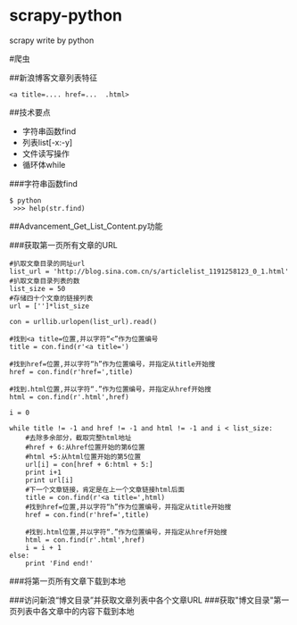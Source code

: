 # scrapy-python
scrapy write by python


#爬虫

##新浪博客文章列表特征

```
<a title=.... href=...  .html>
```

##技术要点

* 字符串函数find
* 列表list[-x:-y]
* 文件读写操作
* 循环体while

###字符串函数find
```
$ python
 >>> help(str.find)
````
##Advancement_Get_List_Content.py功能

###获取第一页所有文章的URL


```
#扒取文章目录的网址url
list_url = 'http://blog.sina.com.cn/s/articlelist_1191258123_0_1.html'
#扒取文章目录列表的数
list_size = 50
#存储四十个文章的链接列表
url = ['']*list_size

con = urllib.urlopen(list_url).read()

#找到<a title=位置,并以字符“<”作为位置编号
title = con.find(r'<a title=')

#找到href=位置,并以字符“h”作为位置编号，并指定从title开始搜
href = con.find(r'href=',title)

#找到.html位置,并以字符“.”作为位置编号，并指定从href开始搜
html = con.find(r'.html',href)

i = 0

while title != -1 and href != -1 and html != -1 and i < list_size:
    #去除多余部分，截取完整html地址
    #href + 6:从href位置开始的第6位置
    #html +5:从html位置开始的第5位置
    url[i] = con[href + 6:html + 5:]
    print i+1
    print url[i]
    #下一个文章链接，肯定是在上一个文章链接html后面
    title = con.find(r'<a title=',html)
    #找到href=位置,并以字符“h”作为位置编号，并指定从title开始搜
    href = con.find(r'href=',title)

    #找到.html位置,并以字符“.”作为位置编号，并指定从href开始搜
    html = con.find(r'.html',href)
    i = i + 1
else:
    print 'Find end!'
```

###将第一页所有文章下载到本地

###访问新浪“博文目录”并获取文章列表中各个文章URL
###获取"博文目录"第一页列表中各文章中的内容下载到本地
















